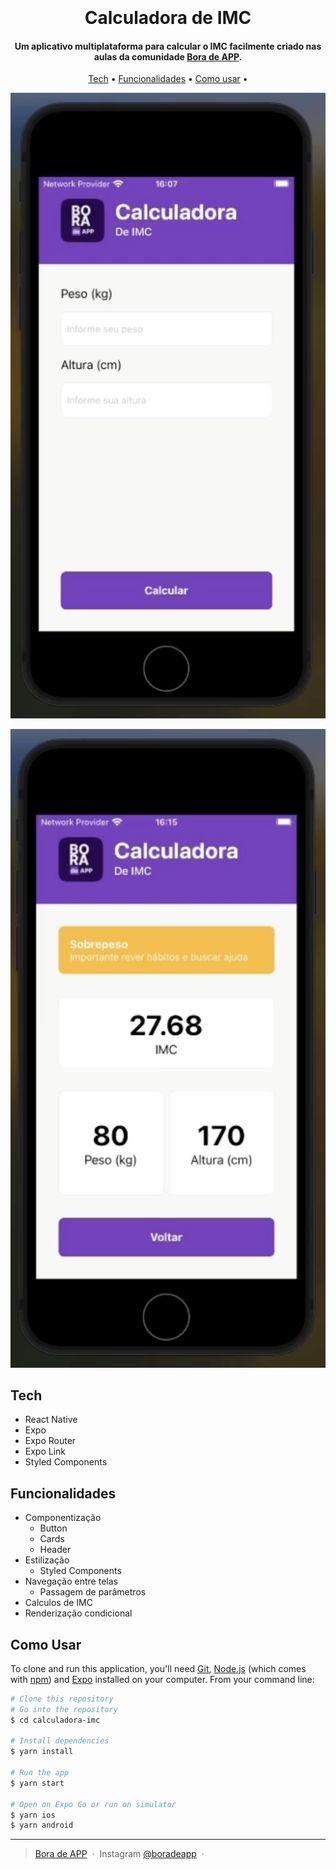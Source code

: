 
<h1 align="center">
  <br>
  <a href="https://github.com/bora-de-app/calculadora-imc/blob/main/github/logo.png?raw=true" alt="BoraDeAPP" width="60"></a>
  <br>
  Calculadora de IMC
  <br>
</h1>

<h4 align="center">Um aplicativo multiplataforma para calcular o IMC facilmente criado nas aulas da comunidade <a href="https://boradeapp.com" target="_blank">Bora de APP</a>.</h4>

<p align="center">
  <a href="#tech">Tech</a> •
  <a href="#funcionalidades">Funcionalidades</a> •
  <a href="#como-usar">Como usar</a> •
</p>

![screenshot](https://github.com/bora-de-app/calculadora-imc/blob/main/github/home.png?raw=true)

![screenshot](https://github.com/bora-de-app/calculadora-imc/blob/main/github/result.png?raw=true)

## Tech

* React Native
* Expo
* Expo Router
* Expo Link
* Styled Components

## Funcionalidades

* Componentização
  * Button
  * Cards
  * Header
* Estilização
  * Styled Components
* Navegação entre telas
  * Passagem de parâmetros
* Calculos de IMC
* Renderização condicional

## Como Usar

To clone and run this application, you'll need [Git](https://git-scm.com), [Node.js](https://nodejs.org/en/download/) (which comes with [npm](http://npmjs.com)) and [Expo](https://expo.dev/) installed on your computer. From your command line:

```bash
# Clone this repository
# Go into the repository
$ cd calculadora-imc

# Install dependencies
$ yarn install

# Run the app
$ yarn start

# Open on Expo Go or run on simulator
$ yarn ios
$ yarn android
```

---

> [Bora de APP](https://boradeapp.com) &nbsp;&middot;&nbsp;
> Instagram [@boradeapp](https://www.instagram.com/boradeapp) &nbsp;&middot;&nbsp;
